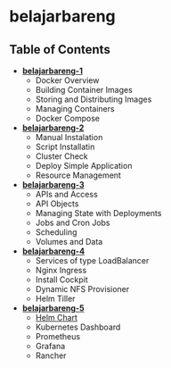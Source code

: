 # belajarbareng

## Table of Contents
* [**belajarbareng-1**](./belajarbareng-1_docker-fundamental/)
	* Docker Overview
	* Building Container Images
	* Storing and Distributing Images
	* Managing Containers
	* Docker Compose
* [**belajarbareng-2**](./belajarbareng-2/)
	* Manual Instalation
	* Script Installatin
	* Cluster Check
	* Deploy Simple Application
	* Resource Management
* [**belajarbareng-3**](./belajarbareng-3/)
	* APIs and Access
	* API Objects
	* Managing State with Deployments
	* Jobs and Cron Jobs
	* Scheduling
	* Volumes and Data
* [**belajarbareng-4**](./belajarbareng-4/)
	* Services of type LoadBalancer
	* Nginx Ingress
	* Install Cockpit
	* Dynamic NFS Provisioner
	* Helm Tiller
* [**belajarbareng-5**](./belajarbareng-5/)
	* [Helm Chart](./belajarbareng-5/Helm-Chart)
	* Kubernetes Dashboard
	* Prometheus
	* Grafana
	* Rancher
